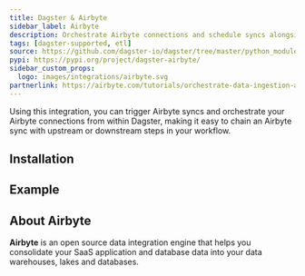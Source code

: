 ```yaml
---
title: Dagster & Airbyte
sidebar_label: Airbyte
description: Orchestrate Airbyte connections and schedule syncs alongside upstream or downstream dependencies.
tags: [dagster-supported, etl]
source: https://github.com/dagster-io/dagster/tree/master/python_modules/libraries/dagster-airbyte
pypi: https://pypi.org/project/dagster-airbyte/
sidebar_custom_props:
  logo: images/integrations/airbyte.svg
partnerlink: https://airbyte.com/tutorials/orchestrate-data-ingestion-and-transformation-pipelines
---
```


Using this integration, you can trigger Airbyte syncs and orchestrate your Airbyte connections from within Dagster, making it easy to chain an Airbyte sync with upstream or downstream steps in your workflow.

## Installation

<PackageInstallInstructions packageName="dagster-airbyte" />

## Example

<CodeExample path="docs_snippets/docs_snippets/integrations/airbyte.py" language="python" />

## About Airbyte

**Airbyte** is an open source data integration engine that helps you consolidate your SaaS application and database data into your data warehouses, lakes and databases.
